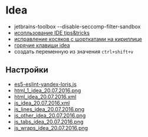 # Idea

 * jetbrains-toolbox --disable-seccomp-filter-sandbox
 * [исопльзование IDE tips&tricks](https://www.youtube.com/watch?v=eq3KiAH4IBI)
 * [исправление косяков с шорткатами на кириллице](https://github.com/zheludkovm/LinuxJavaFixes)
 * [горячие клавиши idea](http://devcolibri.com/2151)
 * создать переменную из значения `ctrl+shift+v`

## Настройки
 * [es5-eslint-yandex-loris.js](files/idea/es5-eslint-yandex-loris.js)
 * [html_1_idea_20.07.2016.png](files/idea/html_1_idea_20.07.2016.png)
 * [html_idea_20.07.2016.xml](files/idea/html_idea_20.07.2016.xml)
 * [js_idea_20.07.2016.xml](files/idea/js_idea_20.07.2016.xml)
 * [js_lines_idea_20.07.2016.png](files/idea/js_lines_idea_20.07.2016.png)
 * [js_other_idea_20.07.2016.png](files/idea/js_other_idea_20.07.2016.png)
 * [js_tabs_idea_20.07.2016.png](files/idea/js_tabs_idea_20.07.2016.png)
 * [js_wraps_idea_20.07.2016.png](files/idea/js_wraps_idea_20.07.2016.png)